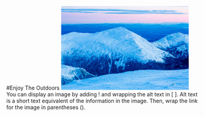 #Enjoy The Outdoors 
![mountain](images/Adams-StoryImage_2.jpg)
You can display an image by adding ! and wrapping the alt text in [ ]. Alt text is a short text equivalent of the information in the image. Then, wrap the link for the image in parentheses ().